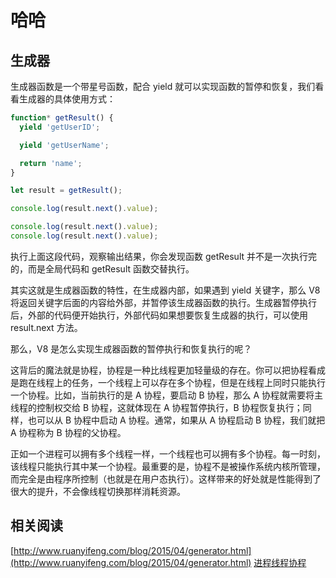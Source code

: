 # 哈哈

## 生成器

生成器函数是一个带星号函数，配合 yield 就可以实现函数的暂停和恢复，我们看看生成器的具体使用方式：

```javascript
function* getResult() {
  yield 'getUserID';

  yield 'getUserName';

  return 'name';
}

let result = getResult();

console.log(result.next().value);

console.log(result.next().value);
console.log(result.next().value);
```

执行上面这段代码，观察输出结果，你会发现函数 getResult 并不是一次执行完的，而是全局代码和 getResult 函数交替执行。

其实这就是生成器函数的特性，在生成器内部，如果遇到 yield 关键字，那么 V8 将返回关键字后面的内容给外部，并暂停该生成器函数的执行。生成器暂停执行后，外部的代码便开始执行，外部代码如果想要恢复生成器的执行，可以使用 result.next 方法。

那么，V8 是怎么实现生成器函数的暂停执行和恢复执行的呢？

这背后的魔法就是协程，协程是一种比线程更加轻量级的存在。你可以把协程看成是跑在线程上的任务，一个线程上可以存在多个协程，但是在线程上同时只能执行一个协程。比如，当前执行的是 A 协程，要启动 B 协程，那么 A 协程就需要将主线程的控制权交给 B 协程，这就体现在 A 协程暂停执行，B 协程恢复执行；同样，也可以从 B 协程中启动 A 协程。通常，如果从 A 协程启动 B 协程，我们就把 A 协程称为 B 协程的父协程。

正如一个进程可以拥有多个线程一样，一个线程也可以拥有多个协程。每一时刻，该线程只能执行其中某一个协程。最重要的是，协程不是被操作系统内核所管理，而完全是由程序所控制（也就是在用户态执行）。这样带来的好处就是性能得到了很大的提升，不会像线程切换那样消耗资源。

## 相关阅读

[http://www.ruanyifeng.com/blog/2015/04/generator.html](http://www.ruanyifeng.com/blog/2015/04/generator.html)
[进程线程协程](https://www.cnblogs.com/Survivalist/p/11527949.html)
